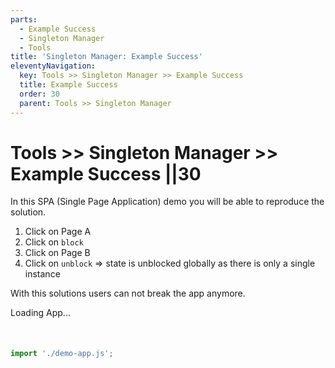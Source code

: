 ```yaml
---
parts:
  - Example Success
  - Singleton Manager
  - Tools
title: 'Singleton Manager: Example Success'
eleventyNavigation:
  key: Tools >> Singleton Manager >> Example Success
  title: Example Success
  order: 30
  parent: Tools >> Singleton Manager
---
```


# Tools >> Singleton Manager >> Example Success ||30

In this SPA (Single Page Application) demo you will be able to reproduce the solution.

1. Click on Page A
2. Click on `block`
3. Click on Page B
4. Click on `unblock` => state is unblocked globally as there is only a single instance

With this solutions users can not break the app anymore.

<demo-app-success>Loading App...</demo-app-success>

<div id="overlay-target" style="margin-top: 50px;"></div>

```js script
import './demo-app.js';
```

